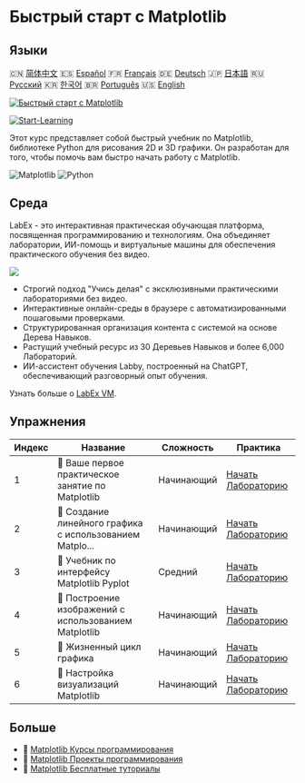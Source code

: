 # Быстрый старт с Matplotlib

## Языки

🇨🇳 [简体中文](README_zh.md) 🇪🇸 [Español](README_es.md) 🇫🇷 [Français](README_fr.md) 🇩🇪 [Deutsch](README_de.md) 🇯🇵 [日本語](README_ja.md) 🇷🇺 [Русский](README_ru.md) 🇰🇷 [한국어](README_ko.md) 🇧🇷 [Português](README_pt.md) 🇺🇸 [English](README.md) 

[![Быстрый старт с Matplotlib](https://cover-creator.labex.io/quick-start-with-matplotlib.png?lang=ru)](https://labex.io/ru/courses/quick-start-with-matplotlib)

[![Start-Learning](https://img.shields.io/badge/Start-Learning-whitesmoke?style=for-the-badge)](https://labex.io/ru/courses/quick-start-with-matplotlib)

Этот курс представляет собой быстрый учебник по Matplotlib, библиотеке Python для рисования 2D и 3D графики. Он разработан для того, чтобы помочь вам быстро начать работу с Matplotlib.

![Matplotlib](https://img.shields.io/badge/Matplotlib-whitesmoke?style=for-the-badge&logo=matplotlib)
![Python](https://img.shields.io/badge/Python-whitesmoke?style=for-the-badge&logo=python)


## Среда

LabEx - это интерактивная практическая обучающая платформа, посвященная программированию и технологиям. Она объединяет лаборатории, ИИ-помощь и виртуальные машины для обеспечения практического обучения без видео.

![](https://tutorial-screenshot.getvm.io/images/vm-1725247253.png)

- Строгий подход "Учись делая" с эксклюзивными практическими лабораториями без видео.
- Интерактивные онлайн-среды в браузере с автоматизированными пошаговыми проверками.
- Структурированная организация контента с системой на основе Дерева Навыков.
- Растущий учебный ресурс из 30 Деревьев Навыков и более 6,000 Лабораторий.
- ИИ-ассистент обучения Labby, построенный на ChatGPT, обеспечивающий разговорный опыт обучения.

Узнать больше о [LabEx VM](https://support.labex.io/using-labex/virtual-machine).

## Упражнения

|   Индекс | Название                                                 | Сложность   | Практика                                                                                                                              |
|----------|----------------------------------------------------------|-------------|---------------------------------------------------------------------------------------------------------------------------------------|
|        1 | 📖 Ваше первое практическое занятие по Matplotlib        | Начинающий  | <a target='_blank' href='https://labex.io/ru/tutorials/python-your-first-matplotlib-lab-92737'>Начать Лабораторию</a>                 |
|        2 | 📖 Создание линейного графика с использованием Matplo... | Начинающий  | <a target='_blank' href='https://labex.io/ru/tutorials/python-create-a-line-plot-with-matplotlib-71147'>Начать Лабораторию</a>        |
|        3 | 📖 Учебник по интерфейсу Matplotlib Pyplot               | Средний     | <a target='_blank' href='https://labex.io/ru/tutorials/matplotlib-matplotlib-pyplot-interface-tutorial-71148'>Начать Лабораторию</a>  |
|        4 | 📖 Построение изображений с использованием Matplotlib    | Начинающий  | <a target='_blank' href='https://labex.io/ru/tutorials/matplotlib-image-plotting-with-matplotlib-71149'>Начать Лабораторию</a>        |
|        5 | 📖 Жизненный цикл графика                                | Начинающий  | <a target='_blank' href='https://labex.io/ru/tutorials/python-the-lifecycle-of-a-plot-71150'>Начать Лабораторию</a>                   |
|        6 | 📖 Настройка визуализаций Matplotlib                     | Начинающий  | <a target='_blank' href='https://labex.io/ru/tutorials/matplotlib-customizing-matplotlib-visualizations-71151'>Начать Лабораторию</a> |

## Больше

- 🔗 [Matplotlib Курсы программирования](https://github.com/labex-labs/awesome-programming-courses)
- 🔗 [Matplotlib Проекты программирования](https://github.com/labex-labs/awesome-programming-projects)
- 🔗 [Matplotlib Бесплатные туториалы](https://github.com/labex-labs/matplotlib-free-tutorials)

